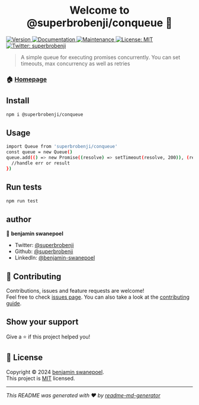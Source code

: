 <h1 align="center">Welcome to @superbrobenji/conqueue 👋</h1>
<p>
  <a href="https://www.npmjs.com/package/@superbrobenji/conqueue" target="_blank">
    <img alt="Version" src="https://img.shields.io/npm/v/@superbrobenji/conqueue.svg">
  </a>
  <a href="https://github.com/superbrobenji/async-queue/blob/main/docs/package.md" target="_blank">
    <img alt="Documentation" src="https://img.shields.io/badge/documentation-yes-brightgreen.svg" />
  </a>
  <a href="https://github.com/superbrobenji/async-queue/graphs/commit-activity" target="_blank">
    <img alt="Maintenance" src="https://img.shields.io/badge/Maintained%3F-yes-green.svg" />
  </a>
  <a href="https://github.com/superbrobenji/async-queue/blob/main/LICENSE" target="_blank">
    <img alt="License: MIT" src="https://img.shields.io/github/license/superbrobenji/@superbrobenji/conqueue" />
  </a>
  <a href="https://twitter.com/superbrobenji" target="_blank">
    <img alt="Twitter: superbrobenji" src="https://img.shields.io/twitter/follow/superbrobenji.svg?style=social" />
  </a>
</p>

> A simple queue for executing promises concurrently. You can set timeouts, max concurrency as well as retries

### 🏠 [Homepage](https://www.npmjs.com/package/@superbrobenji/conqueue)

## Install

```sh
npm i @superbrobenji/conqueue
```

## Usage

```sh
import Queue from 'superbrobenji/conqueue'
const queue = new Queue()
queue.add(() => new Promise((resolve) => setTimeout(resolve, 200)), (res, err) => {
  //handle err or result
})
```

## Run tests

```sh
npm run test
```

## author

👤 **benjamin swanepoel**

- Twitter: [@superbrobenji](https://twitter.com/superbrobenji)
- Github: [@superbrobenji](https://github.com/superbrobenji)
- LinkedIn: [@benjamin-swanepoel](https://linkedin.com/in/benjamin-swanepoel)

## 🤝 Contributing

Contributions, issues and feature requests are welcome!<br />Feel free to check [issues page](https://github.com/superbrobenji/async-queue/issues). You can also take a look at the [contributing guide](https://github.com/superbrobenji/async-queue/blob/main/CONTRIBUTING.md).

## Show your support

Give a ⭐️ if this project helped you!

## 📝 License

Copyright © 2024 [benjamin swanepoel](https://github.com/superbrobenji).<br />
This project is [MIT](https://github.com/superbrobenji/async-queue/blob/main/LICENSE) licensed.

---

_This README was generated with ❤️ by [readme-md-generator](https://github.com/kefranabg/readme-md-generator)_
